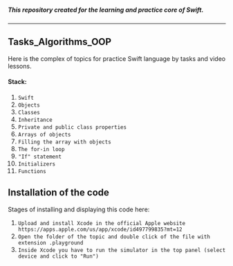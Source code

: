 ##### This repository created for the learning and practice core of Swift.

***

## Tasks_Algorithms_OOP

Here is the complex of topics for practice Swift language by tasks and video lessons.


#### Stack:
1. `Swift`
2. `Objects`
3. `Classes`
4. `Inheritance`
5. `Private and public class properties`
6. `Arrays of objects`
7. `Filling the array with objects`
8. `The for-in loop`
9. `"If" statement`
10. `Initializers`
11. `Functions`


## Installation of the code

Stages of installing and displaying this code here:

1. `Upload and install Xcode in the official Apple website https://apps.apple.com/us/app/xcode/id497799835?mt=12`
2. `Open the folder of the topic and double click of the file with extension .playground`
3. `Inside Xcode you have to run the simulator in the top panel (select device and click to "Run")`
